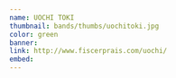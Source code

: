 ```yaml
---
name: UOCHI TOKI
thumbnail: bands/thumbs/uochitoki.jpg
color: green
banner:
link: http://www.fiscerprais.com/uochi/
embed:
---
```


